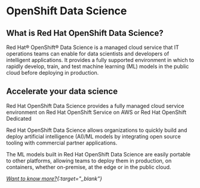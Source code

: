 # OpenShift Data Science

## What is Red Hat OpenShift Data Science?

Red Hat® OpenShift® Data Science is a managed cloud service that IT operations teams can enable for data scientists and developers of intelligent applications. It provides a fully supported environment in which to rapidly develop, train, and test machine learning (ML) models in the public cloud before deploying in production.

## Accelerate your data science

Red Hat OpenShift Data Science provides a fully managed cloud service environment on Red Hat OpenShift Service on AWS or Red Hat OpenShift Dedicated

Red Hat OpenShift Data Science allows organizations to quickly build and deploy artificial intelligence (AI)/ML models by integrating open source tooling with commercial partner applications.

The ML models built in Red Hat OpenShift Data Science are easily portable to other platforms, allowing teams to deploy them in production, on containers, whether on-premise, at the edge or in the public cloud.

*[Want to know more?](https://www.redhat.com/en/technologies/cloud-computing/openshift/openshift-data-science){:target="_blank"}*

